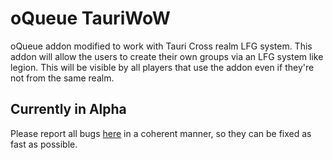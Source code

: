 # oQueue TauriWoW
oQueue addon modified to work with Tauri Cross realm LFG system. This addon will allow the users to create their own groups via an LFG system like legion. 
This will be visible by all players that use the addon even if they're not from the same realm.

## Currently in Alpha

Please report all bugs [here](https://github.com/Tauri-WoW-Community-Devs/oQueue-Tauri/issues) in a coherent manner, so they can be fixed as fast as possible.
